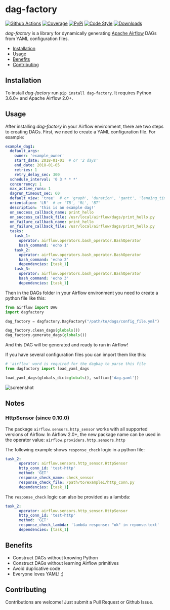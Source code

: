 # dag-factory

[![Github Actions](https://github.com/ajbosco/dag-factory/workflows/build/badge.svg?branch=master&event=push)](https://github.com/ajbosco/dag-factory/actions?workflow=build)
[![Coverage](https://codecov.io/github/ajbosco/dag-factory/coverage.svg?branch=master)](https://codecov.io/github/ajbosco/dag-factory?branch=master)
[![PyPi](https://img.shields.io/pypi/v/dag-factory.svg)](https://pypi.org/project/dag-factory/)
[![Code Style](https://img.shields.io/badge/code%20style-black-000000.svg)](https://github.com/ambv/black)
[![Downloads](https://pepy.tech/badge/dag-factory)](https://pepy.tech/project/dag-factory)

*dag-factory* is a library for dynamically generating [Apache Airflow](https://github.com/apache/incubator-airflow) DAGs from YAML configuration files.
- [Installation](#installation)
- [Usage](#usage)
- [Benefits](#benefits)
- [Contributing](#contributing)
  
## Installation

To install *dag-factory* run `pip install dag-factory`. It requires Python 3.6.0+ and Apache Airflow 2.0+.

## Usage

After installing *dag-factory* in your Airflow environment, there are two steps to creating DAGs. First, we need to create a YAML configuration file. For example:

```yaml
example_dag1:
  default_args:
    owner: 'example_owner'
    start_date: 2018-01-01  # or '2 days'
    end_date: 2018-01-05
    retries: 1
    retry_delay_sec: 300
  schedule_interval: '0 3 * * *'
  concurrency: 1
  max_active_runs: 1
  dagrun_timeout_sec: 60
  default_view: 'tree'  # or 'graph', 'duration', 'gantt', 'landing_times'
  orientation: 'LR'  # or 'TB', 'RL', 'BT'
  description: 'this is an example dag!'
  on_success_callback_name: print_hello
  on_success_callback_file: /usr/local/airflow/dags/print_hello.py
  on_failure_callback_name: print_hello
  on_failure_callback_file: /usr/local/airflow/dags/print_hello.py
  tasks:
    task_1:
      operator: airflow.operators.bash_operator.BashOperator
      bash_command: 'echo 1'
    task_2:
      operator: airflow.operators.bash_operator.BashOperator
      bash_command: 'echo 2'
      dependencies: [task_1]
    task_3:
      operator: airflow.operators.bash_operator.BashOperator
      bash_command: 'echo 3'
      dependencies: [task_1]
```

Then in the DAGs folder in your Airflow environment you need to create a python file like this:

```python
from airflow import DAG
import dagfactory

dag_factory = dagfactory.DagFactory("/path/to/dags/config_file.yml")

dag_factory.clean_dags(globals())
dag_factory.generate_dags(globals())
```

And this DAG will be generated and ready to run in Airflow!

If you have several configuration files you can import them like this:

```python
# 'airflow' word is required for the dagbag to parse this file
from dagfactory import load_yaml_dags

load_yaml_dags(globals_dict=globals(), suffix=['dag.yaml'])
```

![screenshot](/img/example_dag.png)

## Notes

### HttpSensor (since 0.10.0)

The package `airflow.sensors.http_sensor` works with all supported versions of Airflow. In Airflow 2.0+, the new package name can be used in the operator value: `airflow.providers.http.sensors.http`

The following example shows `response_check` logic in a python file:

```yaml
task_2:
      operator: airflow.sensors.http_sensor.HttpSensor
      http_conn_id: 'test-http'
      method: 'GET'
      response_check_name: check_sensor
      response_check_file: /path/to/example1/http_conn.py
      dependencies: [task_1]
```

The `response_check` logic can also be provided as a lambda:

```yaml
task_2:
      operator: airflow.sensors.http_sensor.HttpSensor
      http_conn_id: 'test-http'
      method: 'GET'
      response_check_lambda: 'lambda response: "ok" in reponse.text'
      dependencies: [task_1]
```

## Benefits

* Construct DAGs without knowing Python
* Construct DAGs without learning Airflow primitives
* Avoid duplicative code
* Everyone loves YAML! ;)

## Contributing

Contributions are welcome! Just submit a Pull Request or Github Issue.
